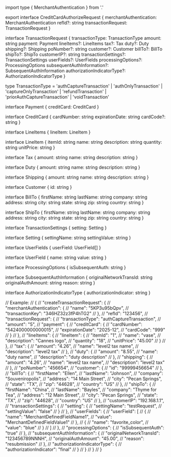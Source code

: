 import type { MerchantAuthentication } from '.'

export interface CreditCardAuthorizeRequest {
  merchantAuthentication: MerchantAuthentication
  refId?: string
  transactionRequest: TransactionRequest
}

interface TransactionRequest {
  transactionType: TransactionType
  amount: string
  payment: Payment
  lineItems?: LineItems
  tax?: Tax
  duty?: Duty
  shipping?: Shipping
  poNumber?: string
  customer?: Customer
  billTo?: BillTo
  shipTo?: ShipTo
  customerIP?: string
  transactionSettings?: TransactionSettings
  userFields?: UserFields
  processingOptions?: ProcessingOptions
  subsequentAuthInformation?: SubsequentAuthInformation
  authorizationIndicatorType?: AuthorizationIndicatorType
}

type TransactionType = 'authCaptureTransaction' | 'authOnlyTransaction' | 'captureOnlyTransaction' | 'refundTransaction' | 'priorAuthCaptureTransaction' | 'voidTransaction'

interface Payment {
  creditCard: CreditCard
}

interface CreditCard {
  cardNumber: string
  expirationDate: string
  cardCode?: string
}

interface LineItems {
  lineItem: LineItem
}

interface LineItem {
  itemId: string
  name: string
  description: string
  quantity: string
  unitPrice: string
}

interface Tax {
  amount: string
  name: string
  description: string
}

interface Duty {
  amount: string
  name: string
  description: string
}

interface Shipping {
  amount: string
  name: string
  description: string
}

interface Customer {
  id: string
}

interface BillTo {
  firstName: string
  lastName: string
  company: string
  address: string
  city: string
  state: string
  zip: string
  country: string
}

interface ShipTo {
  firstName: string
  lastName: string
  company: string
  address: string
  city: string
  state: string
  zip: string
  country: string
}

interface TransactionSettings {
  setting: Setting
}

interface Setting {
  settingName: string
  settingValue: string
}

interface UserFields {
  userField: UserField[]
}

interface UserField {
  name: string
  value: string
}

interface ProcessingOptions {
  isSubsequentAuth: string
}

interface SubsequentAuthInformation {
  originalNetworkTransId: string
  originalAuthAmount: string
  reason: string
}

interface AuthorizationIndicatorType {
  authorizationIndicator: string
}

// Example:
// {
//   "createTransactionRequest": {
//     "merchantAuthentication": {
//       "name": "5KP3u95bQpv",
//         "transactionKey": "346HZ32z3fP4hTG2"
//     },
//     "refId": "123456",
//       "transactionRequest": {
//       "transactionType": "authCaptureTransaction",
//         "amount": "5",
//           "payment": {
//         "creditCard": {
//           "cardNumber": "5424000000000015",
//             "expirationDate": "2025-12",
//               "cardCode": "999"
//         }
//       },
//       "lineItems": {
//         "lineItem": {
//           "itemId": "1",
//             "name": "vase",
//               "description": "Cannes logo",
//                 "quantity": "18",
//                   "unitPrice": "45.00"
//         }
//       },
//       "tax": {
//         "amount": "4.26",
//           "name": "level2 tax name",
//             "description": "level2 tax"
//       },
//       "duty": {
//         "amount": "8.55",
//           "name": "duty name",
//             "description": "duty description"
//       },
//       "shipping": {
//         "amount": "4.26",
//           "name": "level2 tax name",
//             "description": "level2 tax"
//       },
//       "poNumber": "456654",
//         "customer": {
//         "id": "99999456654"
//       },
//       "billTo": {
//         "firstName": "Ellen",
//           "lastName": "Johnson",
//             "company": "Souveniropolis",
//               "address": "14 Main Street",
//                 "city": "Pecan Springs",
//                   "state": "TX",
//                     "zip": "44628",
//                       "country": "US"
//       },
//       "shipTo": {
//         "firstName": "China",
//           "lastName": "Bayles",
//             "company": "Thyme for Tea",
//               "address": "12 Main Street",
//                 "city": "Pecan Springs",
//                   "state": "TX",
//                     "zip": "44628",
//                       "country": "US"
//       },
//       "customerIP": "192.168.1.1",
//         "transactionSettings": {
//         "setting": {
//           "settingName": "testRequest",
//             "settingValue": "false"
//         }
//       },
//       "userFields": {
//         "userField": [
//           {
//             "name": "MerchantDefinedFieldName1",
//             "value": "MerchantDefinedFieldValue1"
//           },
//           {
//             "name": "favorite_color",
//             "value": "blue"
//           }
//         ]
//       },
//       "processingOptions": {
//         "isSubsequentAuth": "true"
//       },
//       "subsequentAuthInformation": {
//         "originalNetworkTransId": "123456789NNNH",
//           "originalAuthAmount": "45.00",
//             "reason": "resubmission"
//       },
//       "authorizationIndicatorType": {
//         "authorizationIndicator": "final"
//       }
//     }
//   }
// }
